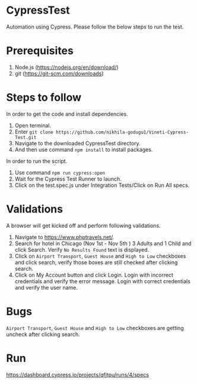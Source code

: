 # CypressTest
Automation using Cypress. Please follow the below steps to run the test.

# Prerequisites
1. Node.js (https://nodejs.org/en/download/)
2. git (https://git-scm.com/downloads)

# Steps to follow
In order to get the code and install dependencies.
1. Open terminal.
2. Enter `git clone https://github.com/nikhila-godugu1/Vineti-Cypress-Test.git`
3. Navigate to the downloaded CypressTest directory.
4. And then use command `npm install` to install packages.

In order to run the script.
1. Use command `npm run cypress:open`
2. Wait for the Cypress Test Runner to launch.
3. Click on the test.spec.js under Integration Tests/Click on Run All specs.

# Validations
A browser will get kicked off and perform following validations.
1. Navigate to https://www.phptravels.net/.
2. Search for hotel in Chicago (Nov 1st - Nov 5th ) 3 Adults and 1 Child and click Search. Verify `No Results Found` text is displayed. 
3. Click on `Airport Transport`, `Guest House` and `High to Low` checkboxes and click search, verify those boxes are still checked after clicking search.
4. Click on My Account button and click Login. Login with incorrect credentials and verify the error message. Login with correct credentials and verify the user name.

# Bugs
`Airport Transport`, `Guest House` and `High to Low` checkboxes are getting uncheck after clicking search.

# Run
https://dashboard.cypress.io/projects/qfjtpu/runs/4/specs
